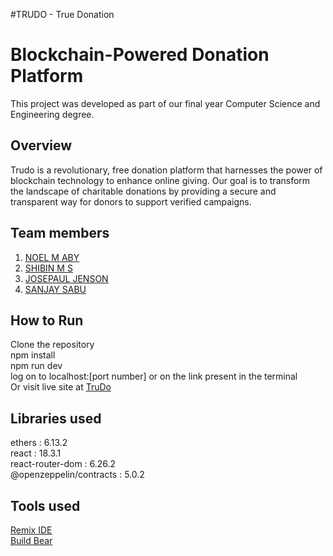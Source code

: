 #TRUDO - True Donation

# Blockchain-Powered Donation Platform
 This project was developed as part of our final year Computer Science and Engineering degree.

## Overview
Trudo is a revolutionary, free donation platform that harnesses the power of blockchain technology to enhance online giving. Our goal is to transform the landscape of charitable donations by providing a secure and transparent way for donors to support verified campaigns.


## Team members
1. <a href="https://github.com/noelmaby" >NOEL M ABY</a> <br>
2. <a href="https://github.com/shibukuttan4" >SHIBIN M S</a>
3. <a href="https://github.com/Im-Josepaul" >JOSEPAUL JENSON</a>
4. <a href="" >SANJAY SABU</a>

## How to Run
Clone the repository <br>
npm install <br>
npm run dev <br>
log on to localhost:[port number] or on the link present in the terminal <br>
Or visit live site at <a href="https://trudo-true-donation.vercel.app/" >TruDo</a>

## Libraries used
ethers                                    : 6.13.2 <br>
react                                     : 18.3.1 <br>
react-router-dom                          : 6.26.2 <br>
@openzeppelin/contracts                   : 5.0.2 <br>

## Tools used
<a href="https://remix.ethereum.org/">Remix IDE <br>
<a href="https://www.buildbear.io/">Build Bear <br>
